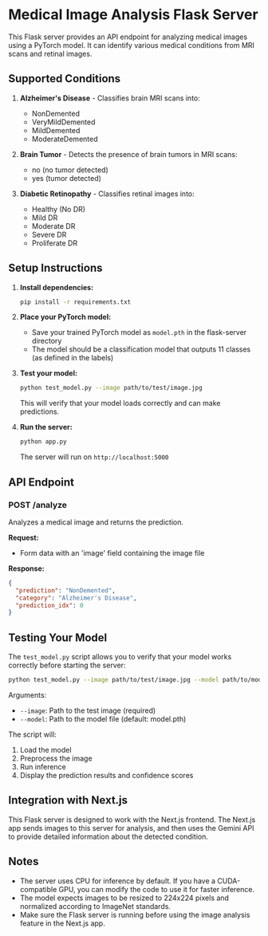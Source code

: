 # Medical Image Analysis Flask Server

This Flask server provides an API endpoint for analyzing medical images using a PyTorch model. It can identify various medical conditions from MRI scans and retinal images.

## Supported Conditions

1. **Alzheimer's Disease** - Classifies brain MRI scans into:
   - NonDemented
   - VeryMildDemented
   - MildDemented
   - ModerateDemented

2. **Brain Tumor** - Detects the presence of brain tumors in MRI scans:
   - no (no tumor detected)
   - yes (tumor detected)

3. **Diabetic Retinopathy** - Classifies retinal images into:
   - Healthy (No DR)
   - Mild DR
   - Moderate DR
   - Severe DR
   - Proliferate DR

## Setup Instructions

1. **Install dependencies:**
   ```bash
   pip install -r requirements.txt
   ```

2. **Place your PyTorch model:**
   - Save your trained PyTorch model as `model.pth` in the flask-server directory
   - The model should be a classification model that outputs 11 classes (as defined in the labels)

3. **Test your model:**
   ```bash
   python test_model.py --image path/to/test/image.jpg
   ```
   This will verify that your model loads correctly and can make predictions.

4. **Run the server:**
   ```bash
   python app.py
   ```

   The server will run on `http://localhost:5000`

## API Endpoint

### POST /analyze

Analyzes a medical image and returns the prediction.

**Request:**
- Form data with an 'image' field containing the image file

**Response:**
```json
{
  "prediction": "NonDemented",
  "category": "Alzheimer's Disease",
  "prediction_idx": 0
}
```

## Testing Your Model

The `test_model.py` script allows you to verify that your model works correctly before starting the server:

```bash
python test_model.py --image path/to/test/image.jpg --model path/to/model.pth
```

Arguments:
- `--image`: Path to the test image (required)
- `--model`: Path to the model file (default: model.pth)

The script will:
1. Load the model
2. Preprocess the image
3. Run inference
4. Display the prediction results and confidence scores

## Integration with Next.js

This Flask server is designed to work with the Next.js frontend. The Next.js app sends images to this server for analysis, and then uses the Gemini API to provide detailed information about the detected condition.

## Notes

- The server uses CPU for inference by default. If you have a CUDA-compatible GPU, you can modify the code to use it for faster inference.
- The model expects images to be resized to 224x224 pixels and normalized according to ImageNet standards.
- Make sure the Flask server is running before using the image analysis feature in the Next.js app. 